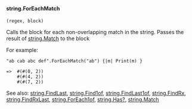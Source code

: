 #### string.ForEachMatch

``` suneido
(regex, block)
```

Calls the block for each non-overlapping match in the string. Passes the result of [string.Match](<string.Match.md>) to the block

For example:

``` suneido
"ab cab abc def".ForEachMatch("ab") {|m| Print(m) }

=>  #(#(0, 2))
    #(#(4, 2))
    #(#(7, 2))
```


See also:
[string.FindLast](<string.FindLast.md>),
[string.Find1of](<string.Find1of.md>),
[string.FindLast1of](<string.FindLast1of.md>),
[string.FindRx](<string.FindRx.md>),
[string.FindRxLast](<string.FindRxLast.md>),
[string.ForEach1of](<string.ForEach1of.md>),
[string.Has?](<string.Has?.md>),
[string.Match](<string.Match.md>)
